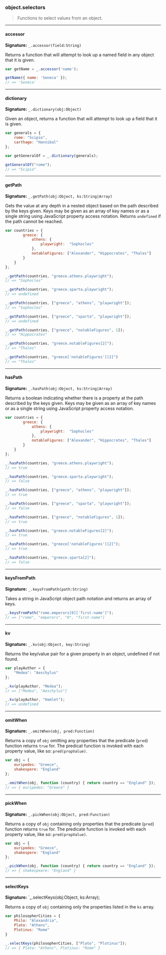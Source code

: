 ### object.selectors

> Functions to select values from an object.

--------------------------------------------------------------------------------

#### accessor

**Signature:** `_.accessor(field:String)`

Returns a function that will attempt to look up a named field in any object
that it is given.

```javascript
var getName = _.accessor('name');

getName({ name: 'Seneca' });
// => 'Seneca'
```

--------------------------------------------------------------------------------

#### dictionary

**Signature:** `_.dictionary(obj:Object)`

Given an object, returns a function that will attempt to look up a field that
it is given.

```javascript
var generals = {
    rome: "Scipio",
    carthage: "Hannibal"
};

var getGeneralOf = _.dictionary(generals);

getGeneralOf("rome");
// => "Scipio"
```

--------------------------------------------------------------------------------

#### getPath

**Signature:** `_.getPath(obj:Object, ks:String|Array)`

Gets the value at any depth in a nested object based on the path described by
the keys given. Keys may be given as an array of key names or as a single string
using JavaScript property access notation.
Returns `undefined` if the path cannot be reached.

```javascript
var countries = {
        greece: {
            athens: {
                playwright:  "Sophocles"
            },
            notableFigures: ["Alexander", "Hippocrates", "Thales"]
        }
    }
};

_.getPath(countries, "greece.athens.playwright");
// => "Sophocles"

_.getPath(countries, "greece.sparta.playwright");
// => undefined

_.getPath(countries, ["greece", "athens", "playwright"]);
// => "Sophocles"

_.getPath(countries, ["greece", "sparta", "playwright"]);
// => undefined

_.getPath(countries, ["greece", "notableFigures", 1]);
// => "Hippocrates"

_.getPath(countries, "greece.notableFigures[2]");
// => "Thales"

_.getPath(countries, "greece['notableFigures'][2]")
// => "Thales"
```

--------------------------------------------------------------------------------

#### hasPath

**Signature:** `_.hasPath(obj:Object, ks:String|Array)`

Returns a boolean indicating whether there is a property at the path described
by the keys given. Keys may be given as an array of key names or as a single string
using JavaScript property access notation.

```javascript
var countries = {
        greece: {
            athens: {
                playwright:  "Sophocles"
            },
            notableFigures: ["Alexander", "Hippocrates", "Thales"]
        }
    }
};

_.hasPath(countries, "greece.athens.playwright");
// => true

_.hasPath(countries, "greece.sparta.playwright");
// => false

_.hasPath(countries, ["greece", "athens", "playwright"]);
// => true

_.hasPath(countries, ["greece", "sparta", "playwright"]);
// => false

_.hasPath(countries, ["greece", "notableFigures", 1]);
// => true

_.hasPath(countries, "greece.notableFigures[2]");
// => true

_.hasPath(countries, "greece['notableFigures'][2]");
// => true

_.hasPath(countries, "greece.sparta[2]");
// => false
```

--------------------------------------------------------------------------------

#### keysFromPath

**Signature:** `_.keysFromPath(path:String)`

Takes a string in JavaScript object path notation and returns an array of keys.

```javascript
_.keysFromPath("rome.emperors[0]['first-name']");
// => ["rome", "emperors", "0", "first-name"]
```

--------------------------------------------------------------------------------

#### kv

**Signature:** `_.kv(obj:Object, key:String)`

Returns the key/value pair for a given property in an object, undefined if not found.

```javascript
var playAuthor = {
    "Medea": "Aeschylus"
};

_.kv(playAuthor, "Medea");
// => ["Medea", "Aeschylus"]

_.kv(playAuthor, "Hamlet");
// => undefined
```

--------------------------------------------------------------------------------

#### omitWhen

**Signature:** `_.omitWhen(obj, pred:Function)`

Returns a copy of `obj` omitting any properties that the predicate (`pred`)
function returns `true` for. The predicat function is invoked with each
property value, like so: `pred(propValue)`.

```javascript
var obj = {
    euripedes: "Greece",
    shakespere: "England"
};

_.omitWhen(obj, function (country) { return country == "England" });
// => { euripedes: "Greece" }
```

--------------------------------------------------------------------------------

#### pickWhen

**Signature:** `_.pickWhen(obj:Object, pred:Function)`

Returns a copy of `obj` containing only properties that the predicate (`pred`)
function returns `true` for. The predicate function is invoked with each
property value, like so: `pred(propValue)`.

```javascript
var obj = {
    euripedes: "Greece",
    shakespere: "England"
};

_.pickWhen(obj, function (country) { return country == "England" });
// => { shakespeare: "England" }
```

--------------------------------------------------------------------------------

#### selectKeys

**Signature:** `_.selectKeys(obj:Object, ks:Array);

Returns a copy of `obj` containing only the properties listed in the `ks` array.

```javascript
var philosopherCities = {
    Philo: "Alexandria",
    Plato: "Athens",
    Plotinus: "Rome"
}

_.selectKeys(philosopherCities, ["Plato", "Plotinus"]);
// => { Plato: "Athens", Plotinus: "Rome" }
```
